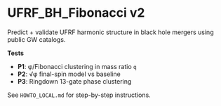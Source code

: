 # UFRF_BH_Fibonacci v2

Predict + validate UFRF harmonic structure in black hole mergers using public GW catalogs.

**Tests**
- **P1**: φ/Fibonacci clustering in mass ratio `q`
- **P2**: √φ final-spin model vs baseline
- **P3**: Ringdown 13-gate phase clustering

See `HOWTO_LOCAL.md` for step-by-step instructions.
